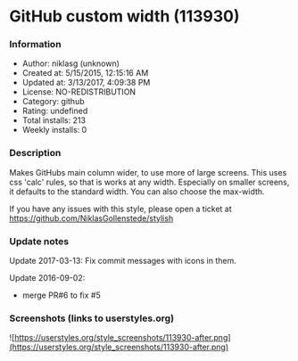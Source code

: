 # GitHub custom width (113930)

### Information
- Author: niklasg (unknown)
- Created at: 5/15/2015, 12:15:16 AM
- Updated at: 3/13/2017, 4:09:38 PM
- License: NO-REDISTRIBUTION
- Category: github
- Rating: undefined
- Total installs: 213
- Weekly installs: 0


### Description
Makes GitHubs main column wider, to use more of large screens.
This uses css 'calc' rules, so that is works at any width. Especially on smaller screens, it defaults to the standard width.
You can also choose the max-width.

If you have any issues with this style, please open a ticket at https://github.com/NiklasGollenstede/stylish

### Update notes
Update 2017-03-13:
Fix commit messages with icons in them.

Update 2016-09-02:
- merge PR#6 to fix #5

### Screenshots (links to userstyles.org)
![https://userstyles.org/style_screenshots/113930-after.png](https://userstyles.org/style_screenshots/113930-after.png)


